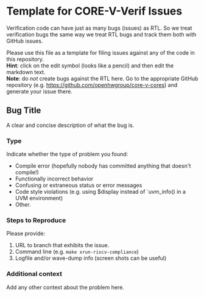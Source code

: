 # Template for CORE-V-Verif Issues
Verification code can have just as many bugs (issues) as RTL.  So we treat
verification bugs the same way we treat RTL bugs and track them both
with GitHub issues.

Please use this file as a template for filing issues against any of the
code in this repository.
<br>**Hint**: click on the edit symbol (looks like a pencil) and then
edit the markdown text.
<br>**Note**: do _not_ create bugs against the RTL here.  Go to the
appropriate GitHub repository (e.g. https://github.com/openhwgroup/core-v-cores)
and generate your issue there.

## Bug Title
A clear and concise description of what the bug is.

### Type
Indicate whether the type of problem you found:
* Compile error (hopefully nobody has committed anything that doesn't compile!)
* Functionally incorrect behavior
* Confusing or extraneous status or error messages
* Code style violations (e.g. using $display instead of `uvm_info() in a UVM environment)
* Other.

### Steps to Reproduce
Please provide:
1. URL to branch that exhibits the issue.
2. Command line  (e.g. `make xrun-riscv-compliance`)
3. Logfile and/or wave-dump info (screen shots can be useful)

### Additional context
Add any other context about the problem here.
